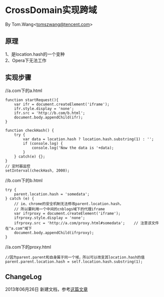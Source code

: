 # CrossDomain实现跨域 #
By Tom.Wang<tomszwang@tencent.com\>

## 原理 ##
1、是location.hash的一个变种   
2、Opera下无法工作   

## 实现步骤 ##
//a.com下的a.html

	function startRequest(){
	    var ifr = document.createElement('iframe');
	    ifr.style.display = 'none';
	    ifr.src = 'http://b.com/b.html';
	    document.body.appendChild(ifr);
	}
	
	function checkHash() {
	    try {
	        var data = location.hash ? location.hash.substring(1) : '';
	        if (console.log) {
	            console.log('Now the data is '+data);
	        }
	    } catch(e) {};
	}
	// 定时器监控
	setInterval(checkHash, 2000);

//b.com下的b.html

    try {
        parent.location.hash = 'somedata';
    } catch (e) {
        // ie、chrome的安全机制无法修改parent.location.hash，
        // 所以要利用一个中间的cnblogs域下的代理iframe
        var ifrproxy = document.createElement('iframe');
        ifrproxy.style.display = 'none';
        ifrproxy.src = 'http://a.com/proxy.html#somedata';    // 注意该文件在"a.com"域下
        document.body.appendChild(ifrproxy);
    }

//a.com下的proxy.html

	//因为parent.parent和自身属于同一个域，所以可以改变其location.hash的值
	parent.parent.location.hash = self.location.hash.substring(1);

## ChangeLog ##
2013年06月26日 新建文档，参考[这篇文章](http://www.julienlecomte.net/blog/2007/11/31/)